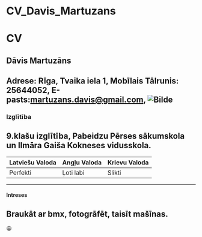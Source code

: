 # CV_Davis_Martuzans

# CV

## Dāvis Martuzāns
**Adrese: Rīga, Tvaika iela 1,**
**Mobīlais Tālrunis: 25644052,**
**E-pasts:martuzans.davis@gmail.com,**
![Bilde](https://www.google.com/url?sa=i&url=https%3A%2F%2Ftwitter.com%2FkellianDumas1&psig=AOvVaw15fvapCL8Q2G_GwUrdHUWb&ust=1612347474014000&source=images&cd=vfe&ved=0CAIQjRxqFwoTCMDPwsb8yu4CFQAAAAAdAAAAABAD)
---
### Izglītība
**9.klašu izglītība,**
**Pabeidzu Pērses sākumskola un** 
**Ilmāra Gaiša Kokneses vidusskola.**
---
|  Latviešu Valoda |  Angļu Valoda |  Krievu Valoda |
|               ---|            ---|             ---|
|Perfekti          |Ļoti labi      |Slikti          |
---
#### Intreses
**Braukāt ar bmx, fotogrāfēt, taisīt mašīnas.**
---
:grinning: